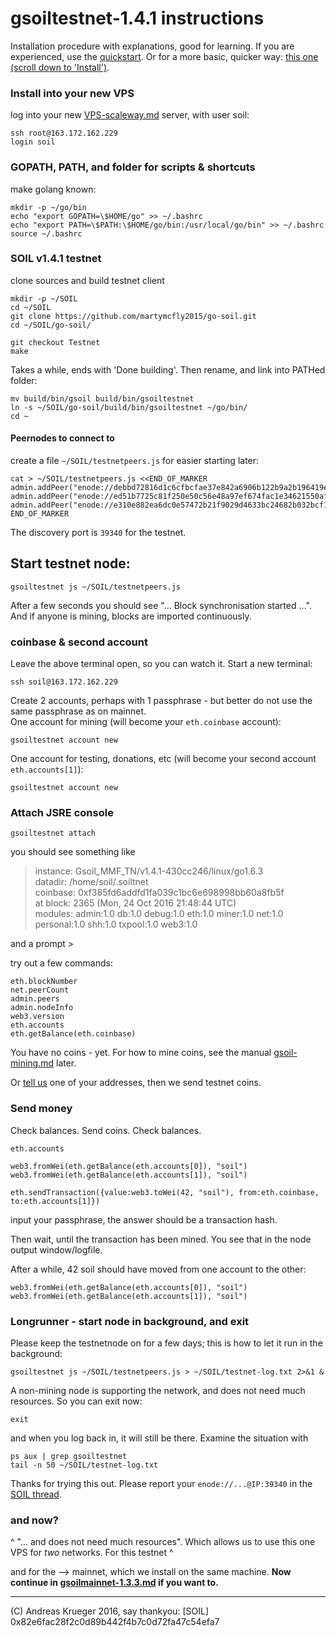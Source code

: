 # gsoiltestnet-1.4.1 instructions
Installation procedure with explanations, good for learning. If you are experienced, use the [quickstart](gsoiltestnet-quickstart.txt). Or for a more basic, quicker way: [this one (scroll down to 'Install')](https://community.c9.io/t/cryptocurrency-soil-start-node-how-to-doesnt-connect/10707#install). 

### Install into your new VPS 
log into your new [VPS-scaleway.md](VPS-scaleway.md) server, with user soil:
```
ssh root@163.172.162.229
login soil
```

### GOPATH, PATH, and folder for scripts & shortcuts
make golang known:
```
mkdir -p ~/go/bin
echo "export GOPATH=\$HOME/go" >> ~/.bashrc
echo "export PATH=\$PATH:\$HOME/go/bin:/usr/local/go/bin" >> ~/.bashrc
source ~/.bashrc
```


### SOIL v1.4.1 testnet
clone sources and build testnet client
```
mkdir -p ~/SOIL
cd ~/SOIL
git clone https://github.com/martymcfly2015/go-soil.git
cd ~/SOIL/go-soil/

git checkout Testnet
make
```
Takes a while, ends with 'Done building'. Then rename, and link into PATHed folder:
```
mv build/bin/gsoil build/bin/gsoiltestnet
ln -s ~/SOIL/go-soil/build/bin/gsoiltestnet ~/go/bin/
cd ~
```

#### Peernodes to connect to
create a file `~/SOIL/testnetpeers.js` for easier starting later:
```
cat > ~/SOIL/testnetpeers.js <<END_OF_MARKER
admin.addPeer("enode://debbd72816d1c6cfbcfae37e842a6906b122b9a2b196419e39b3087383e3ff4500e462dde66d88cc08aac20c777f6e57ecfa2c541e824b7f528a061e97cf378b@192.52.166.129:39340")
admin.addPeer("enode://ed51b7725c81f250e50c56e48a97ef674fac1e34621550aff9c082b70f2d4839f4812ce2f70a8e97f2e1c41b9f7e97d9881a727352cd005a2cb962020867dda4@163.172.162.229:39340")
admin.addPeer("enode://e310e882ea6dc0e57472b21f9029d4633bc24682b032bcf19da7b9d70e1fde5dd3715b08c124b03e89c9069d980e77dbd6bbe8782668031d5c2a28c6569afb76@163.172.187.101:39340")
END_OF_MARKER
```

The discovery port is `39340` for the testnet. 

## Start testnet node:
```
gsoiltestnet js ~/SOIL/testnetpeers.js 
```
After a few seconds you should see "... Block synchronisation started ...". And if anyone is mining, blocks are imported continuously. 

### coinbase & second account
Leave the above terminal open, so you can watch it. Start a new terminal:
 
```
ssh soil@163.172.162.229
```

Create 2 accounts, perhaps with 1 passphrase - but better do not use the same passphrase as on mainnet.  
One account for mining (will become your `eth.coinbase` account):
```
gsoiltestnet account new
```
One account for testing, donations, etc (will become your second account `eth.accounts[1]`):
```
gsoiltestnet account new
```

### Attach JSRE console
```
gsoiltestnet attach
```
you should see something like
> instance: Gsoil_MMF_TN/v1.4.1-430cc246/linux/go1.6.3  
> datadir: /home/soil/.soiltnet  
> coinbase: 0xf385fd6addfd1fa039c1bc6e698998bb60a8fb5f  
> at block: 2365 (Mon, 24 Oct 2016 21:48:44 UTC)  
> modules: admin:1.0 db:1.0 debug:1.0 eth:1.0 miner:1.0 net:1.0 personal:1.0 shh:1.0 txpool:1.0 web3:1.0  

and a prompt >

try out a few commands:
```
eth.blockNumber
net.peerCount
admin.peers
admin.nodeInfo
web3.version
eth.accounts
eth.getBalance(eth.coinbase)
```

You have no coins - yet. For how to mine coins, see the manual [gsoil-mining.md](gsoil-mining.md) later.

Or [tell us](https://bitcointalk.org/index.php?topic=1176709.new#new) one of your addresses, then we send testnet coins.


### Send money

Check balances. Send coins. Check balances. 
```
eth.accounts

web3.fromWei(eth.getBalance(eth.accounts[0]), "soil")
web3.fromWei(eth.getBalance(eth.accounts[1]), "soil")

eth.sendTransaction({value:web3.toWei(42, "soil"), from:eth.coinbase, to:eth.accounts[1]})
```
input your passphrase, the answer should be a transaction hash.  

Then wait, until the transaction has been mined. You see that in the node output window/logfile. 

After a while, 42 soil should have moved from one account to the other:
```
web3.fromWei(eth.getBalance(eth.accounts[0]), "soil")
web3.fromWei(eth.getBalance(eth.accounts[1]), "soil")
```

### Longrunner - start node in background, and exit

Please keep the testnetnode on for a few days; this is how to let it run in the background:

```
gsoiltestnet js ~/SOIL/testnetpeers.js > ~/SOIL/testnet-log.txt 2>&1 &
```

A non-mining node is supporting the network, and does not need much resources. So you can exit now:

```
exit
```

and when you log back in, it will still be there. Examine the situation with

```
ps aux | grep gsoiltestnet
tail -n 50 ~/SOIL/testnet-log.txt
```

Thanks for trying this out. Please report your `enode://...@IP:39340` in the [SOIL thread](https://bitcointalk.org/index.php?topic=1176709.new#new).


### and now?

^ "... and does not need much resources". Which allows us to use this one VPS for *two* networks. For this testnet ^

and for the --> mainnet, which we install on the same machine. **Now continue in [gsoilmainnet-1.3.3.md](gsoilmainnet-1.3.3.md) if you want to.**


---

(C) Andreas Krueger 2016, say thankyou: [SOIL] 0x82e6fac28f2c0d89b442f4b7c0d72fa47c54efa7
